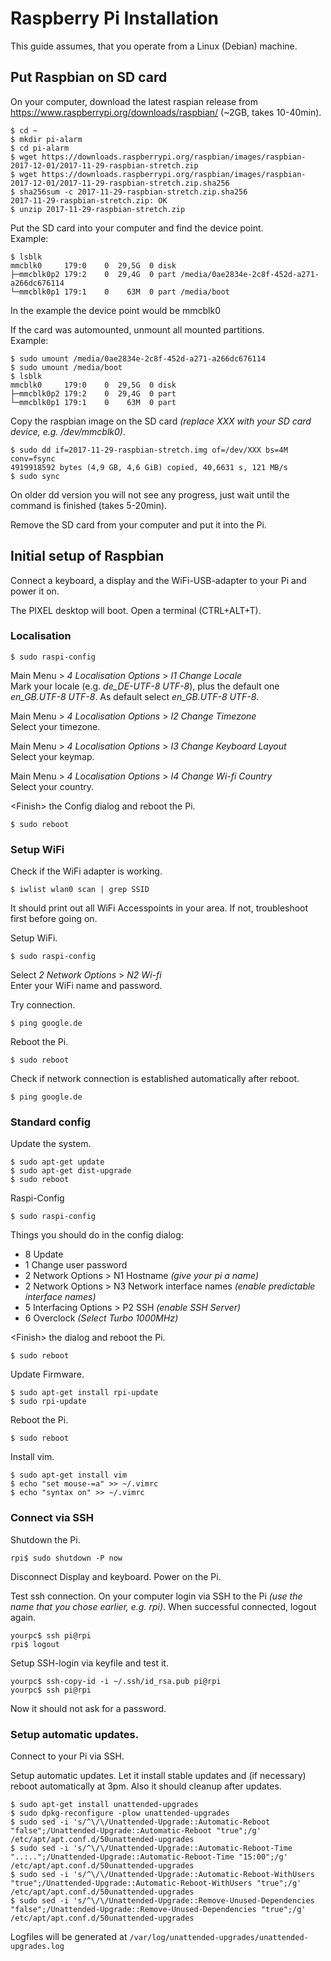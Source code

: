# Raspberry Pi Installation

This guide assumes, that you operate from a Linux (Debian) machine.

## Put Raspbian on SD card

On your computer, download the latest raspian release from https://www.raspberrypi.org/downloads/raspbian/ (~2GB, takes 10-40min).

```
$ cd ~
$ mkdir pi-alarm
$ cd pi-alarm
$ wget https://downloads.raspberrypi.org/raspbian/images/raspbian-2017-12-01/2017-11-29-raspbian-stretch.zip
$ wget https://downloads.raspberrypi.org/raspbian/images/raspbian-2017-12-01/2017-11-29-raspbian-stretch.zip.sha256
$ sha256sum -c 2017-11-29-raspbian-stretch.zip.sha256
2017-11-29-raspbian-stretch.zip: OK
$ unzip 2017-11-29-raspbian-stretch.zip
``` 

Put the SD card into your computer and find the device point.  
Example:
```
$ lsblk
mmcblk0     179:0    0  29,5G  0 disk 
├─mmcblk0p2 179:2    0  29,4G  0 part /media/0ae2834e-2c8f-452d-a271-a266dc676114
└─mmcblk0p1 179:1    0    63M  0 part /media/boot
```
In the example the device point would be mmcblk0

If the card was automounted, unmount all mounted partitions.  
Example:
```
$ sudo umount /media/0ae2834e-2c8f-452d-a271-a266dc676114
$ sudo umount /media/boot
$ lsblk
mmcblk0     179:0    0  29,5G  0 disk 
├─mmcblk0p2 179:2    0  29,4G  0 part
└─mmcblk0p1 179:1    0    63M  0 part
```

Copy the raspbian image on the SD card _(replace XXX with your SD card device, e.g. /dev/mmcblk0)_.
```
$ sudo dd if=2017-11-29-raspbian-stretch.img of=/dev/XXX bs=4M conv=fsync
4919918592 bytes (4,9 GB, 4,6 GiB) copied, 40,6631 s, 121 MB/s
$ sudo sync
```
On older dd version you will not see any progress, just wait until the command is finished (takes 5-20min).

Remove the SD card from your computer and put it into the Pi.


## Initial setup of Raspbian

Connect a keyboard, a display and the WiFi-USB-adapter to your Pi and power it on.

The PIXEL desktop will boot. Open a terminal (CTRL+ALT+T).


### Localisation

```
$ sudo raspi-config
```

Main Menu > _4 Localisation Options_ >  _I1 Change Locale_  
Mark your locale (e.g. _de_DE-UTF-8 UTF-8_), plus the default one _en_GB.UTF-8 UTF-8_.
As default select _en_GB.UTF-8 UTF-8_.

Main Menu > _4 Localisation Options_ >  _I2 Change Timezone_  
Select your timezone.

Main Menu > _4 Localisation Options_ >  _I3 Change Keyboard Layout_  
Select your keymap.

Main Menu > _4 Localisation Options_ >  _I4 Change Wi-fi Country_  
Select your country.

&lt;Finish> the Config dialog and reboot the Pi.

```
$ sudo reboot
```


### Setup WiFi

Check if the WiFi adapter is working.

```
$ iwlist wlan0 scan | grep SSID
```

It should print out all WiFi Accesspoints in your area. If not, troubleshoot first before going on.

Setup WiFi.
```
$ sudo raspi-config
```

Select _2 Network Options_ > _N2 Wi-fi_  
Enter your WiFi name and password.

Try connection.

```
$ ping google.de
```

Reboot the Pi.

```
$ sudo reboot
```

Check if network connection is established automatically after reboot.

```
$ ping google.de
```


### Standard config

Update the system.

```
$ sudo apt-get update
$ sudo apt-get dist-upgrade
$ sudo reboot
```

Raspi-Config

```
$ sudo raspi-config
```

Things you should do in the config dialog:
- 8 Update
- 1 Change user password
- 2 Network Options > N1 Hostname _(give your pi a name)_
- 2 Network Options > N3 Network interface names _(enable predictable interface names)_
- 5 Interfacing Options > P2 SSH _(enable SSH Server)_
- 6 Overclock _(Select Turbo 1000MHz)_

&lt;Finish> the dialog and reboot the Pi.

```
$ sudo reboot
```

Update Firmware.

```
$ sudo apt-get install rpi-update
$ sudo rpi-update
```

Reboot the Pi.

```
$ sudo reboot
```

Install vim.

```
$ sudo apt-get install vim
$ echo "set mouse-=a" >> ~/.vimrc
$ echo "syntax on" >> ~/.vimrc
```


### Connect via SSH

Shutdown the Pi.

```
rpi$ sudo shutdown -P now
```

Disconnect Display and keyboard. Power on the Pi.

Test ssh connection. On your computer login via SSH to the Pi
_(use the name that you chose earlier, e.g. rpi)_. When successful connected, logout again.

```
yourpc$ ssh pi@rpi
rpi$ logout
```

Setup SSH-login via keyfile and test it.

```
yourpc$ ssh-copy-id -i ~/.ssh/id_rsa.pub pi@rpi
yourpc$ ssh pi@rpi
```

Now it should not ask for a password.


### Setup automatic updates.

Connect to your Pi via SSH.

Setup automatic updates.
Let it install stable updates and (if necessary) reboot automatically at 3pm.
Also it should cleanup after updates.

```
$ sudo apt-get install unattended-upgrades
$ sudo dpkg-reconfigure -plow unattended-upgrades
$ sudo sed -i 's/^\/\/Unattended-Upgrade::Automatic-Reboot "false";/Unattended-Upgrade::Automatic-Reboot "true";/g' /etc/apt/apt.conf.d/50unattended-upgrades
$ sudo sed -i 's/^\/\/Unattended-Upgrade::Automatic-Reboot-Time "..:..";/Unattended-Upgrade::Automatic-Reboot-Time "15:00";/g' /etc/apt/apt.conf.d/50unattended-upgrades
$ sudo sed -i 's/^\/\/Unattended-Upgrade::Automatic-Reboot-WithUsers "true";/Unattended-Upgrade::Automatic-Reboot-WithUsers "true";/g' /etc/apt/apt.conf.d/50unattended-upgrades
$ sudo sed -i 's/^\/\/Unattended-Upgrade::Remove-Unused-Dependencies "false";/Unattended-Upgrade::Remove-Unused-Dependencies "true";/g' /etc/apt/apt.conf.d/50unattended-upgrades
```

Logfiles will be generated at `/var/log/unattended-upgrades/unattended-upgrades.log`

